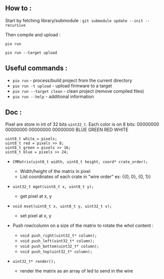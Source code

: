 How to :
---------

Start by fetching library/submodule :
`git submodule update --init --recursive`

Then compile and upload :

`pio run`

`pio run --target upload`


Useful commands :
---------
* `pio run` - process/build project from the current directory
* `pio run -t upload` - upload firmware to a target
* `pio run --target clean` - clean project (remove compiled files)
* `pio run --help` - additional information


Doc :
---------
Pixel are store in int of 32 bits `uint32_t`. Each color is on 8 bits:
00000000 00000000 00000000 00000000
  BLUE    GREEN     RED     WHITE

```
uint8_t white_= pixels;
uint8_t red = pixels >> 8;
uint8_t green = pixels >> 16;
uint8_t blue = pixels >> 24;
```


* `CMMatrix(uint8_t width, uint8_t height, coord* crate_order);`
  * Width/height of the matrix in pixel
  * List coordinates of each crate in "wire order" ex: {{0, 0}, {0, 1}}

* `uint32_t mget(uint8_t x, uint8_t y);`
  * get pixel at x, y
* `void mset(uint8_t x, uint8_t y, uint32_t v);`
  * set pixel at x, y

* Push row/column on a size of the matrix to rotate the whol content :
  * `void push_right(uint32_t* column);`
  * `void push_left(uint32_t* column);`
  * `void push_bottom(uint32_t* column);`
  * `void push_top(uint32_t* column);`

* `uint32_t* render();`
  * render the matrix as an array of led to send in the wire
